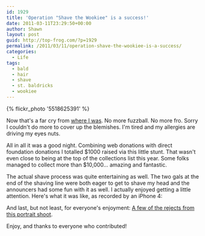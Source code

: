 ```yaml
---
id: 1929
title: 'Operation "Shave the Wookiee" is a success!'
date: 2011-03-11T23:29:50+00:00
author: Shawn
layout: post
guid: http://top-frog.com/?p=1929
permalink: /2011/03/11/operation-shave-the-wookiee-is-a-success/
categories:
  - Life
tags:
  - bald
  - hair
  - shave
  - st. baldricks
  - wookiee
---
```


{% flickr_photo '5518625391' %}

Now that's a far cry from [where I was](/2011/03/05/operation-shave-the-wookiee-is-under-way/). No more fuzzball. No more fro. Sorry I couldn't do more to cover up the blemishes. I'm tired and my allergies are driving my eyes nuts.

All in all it was a good night. Combining web donations with direct foundation donations I totalled $1000 raised via this little stunt. That wasn't even close to being at the top of the collections list this year. Some folks managed to collect more than $10,000… amazing and fantastic.



The actual shave process was quite entertaining as well. The two gals at the end of the shaving line were both eager to get to shave my head and the announcers had some fun with it as well. I actually enjoyed getting a little attention. Here's what it was like, as recorded by an iPhone 4:

And last, but not least, for everyone's enjoyment: [A few of the rejects from this portrait shoot](http://dl.dropbox.com/u/2181792/rejects.gif).

Enjoy, and thanks to everyone who contributed!
